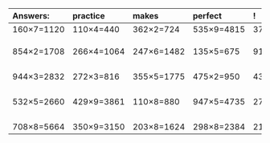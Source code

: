 | Answers: | practice | makes | perfect | ! |
| :--- | :--- | :--- | :--- | :--- |
| 160×7=1120 | 110×4=440 | 362×2=724 | 535×9=4815 | 372×5=1860 | 
|   |   |   |   |   | 
|   |   |   |   |   | 
|   |   |   |   |   | 
| 854×2=1708 | 266×4=1064 | 247×6=1482 | 135×5=675 | 913×9=8217 | 
|   |   |   |   |   | 
|   |   |   |   |   | 
|   |   |   |   |   | 
|   |   |   |   |   | 
| 944×3=2832 | 272×3=816 | 355×5=1775 | 475×2=950 | 432×9=3888 | 
|   |   |   |   |   | 
|   |   |   |   |   | 
|   |   |   |   |   | 
|   |   |   |   |   | 
| 532×5=2660 | 429×9=3861 | 110×8=880 | 947×5=4735 | 270×2=540 | 
|   |   |   |   |   | 
|   |   |   |   |   | 
|   |   |   |   |   | 
|   |   |   |   |   | 
| 708×8=5664 | 350×9=3150 | 203×8=1624 | 298×8=2384 | 218×6=1308 | 
